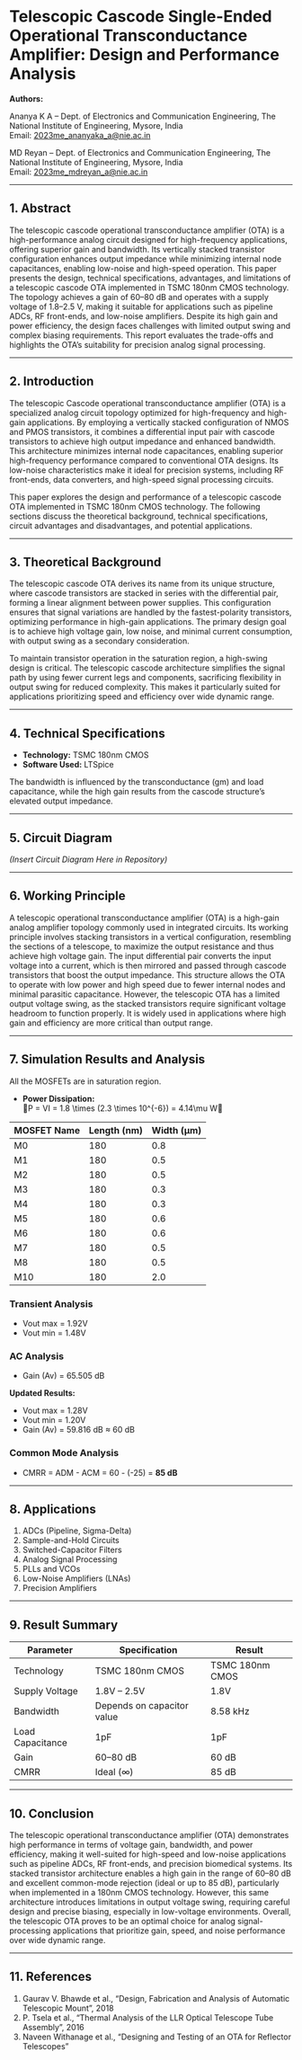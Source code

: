 # Telescopic Cascode Single-Ended Operational Transconductance Amplifier: Design and Performance Analysis

**Authors:**  

  
Ananya K A – Dept. of Electronics and Communication Engineering, The National Institute of Engineering, Mysore, India  
Email: 2023me_ananyaka_a@nie.ac.in 

MD Reyan – Dept. of Electronics and Communication Engineering, The National Institute of Engineering, Mysore, India  
Email: 2023me_mdreyan_a@nie.ac.in


---

## 1. Abstract

The telescopic cascode operational transconductance amplifier (OTA) is a high-performance analog circuit designed for high-frequency applications, offering superior gain and bandwidth. Its vertically stacked transistor configuration enhances output impedance while minimizing internal node capacitances, enabling low-noise and high-speed operation. This paper presents the design, technical specifications, advantages, and limitations of a telescopic cascode OTA implemented in TSMC 180nm CMOS technology. The topology achieves a gain of 60–80 dB and operates with a supply voltage of 1.8–2.5 V, making it suitable for applications such as pipeline ADCs, RF front-ends, and low-noise amplifiers. Despite its high gain and power efficiency, the design faces challenges with limited output swing and complex biasing requirements. This report evaluates the trade-offs and highlights the OTA’s suitability for precision analog signal processing.

---

## 2. Introduction

The telescopic Cascode operational transconductance amplifier (OTA) is a specialized analog circuit topology optimized for high-frequency and high-gain applications. By employing a vertically stacked configuration of NMOS and PMOS transistors, it combines a differential input pair with cascode transistors to achieve high output impedance and enhanced bandwidth. This architecture minimizes internal node capacitances, enabling superior high-frequency performance compared to conventional OTA designs. Its low-noise characteristics make it ideal for precision systems, including RF front-ends, data converters, and high-speed signal processing circuits.

This paper explores the design and performance of a telescopic cascode OTA implemented in TSMC 180nm CMOS technology. The following sections discuss the theoretical background, technical specifications, circuit advantages and disadvantages, and potential applications.

---

## 3. Theoretical Background

The telescopic cascode OTA derives its name from its unique structure, where cascode transistors are stacked in series with the differential pair, forming a linear alignment between power supplies. This configuration ensures that signal variations are handled by the fastest-polarity transistors, optimizing performance in high-gain applications. The primary design goal is to achieve high voltage gain, low noise, and minimal current consumption, with output swing as a secondary consideration.

To maintain transistor operation in the saturation region, a high-swing design is critical. The telescopic cascode architecture simplifies the signal path by using fewer current legs and components, sacrificing flexibility in output swing for reduced complexity. This makes it particularly suited for applications prioritizing speed and efficiency over wide dynamic range.

---

## 4. Technical Specifications

- **Technology:** TSMC 180nm CMOS
- **Software Used:** LTSpice

The bandwidth is influenced by the transconductance (gm) and load capacitance, while the high gain results from the cascode structure’s elevated output impedance.

---

## 5. Circuit Diagram

*(Insert Circuit Diagram Here in Repository)*

---

## 6. Working Principle

A telescopic operational transconductance amplifier (OTA) is a high-gain analog amplifier topology commonly used in integrated circuits. Its working principle involves stacking transistors in a vertical configuration, resembling the sections of a telescope, to maximize the output resistance and thus achieve high voltage gain. The input differential pair converts the input voltage into a current, which is then mirrored and passed through cascode transistors that boost the output impedance. This structure allows the OTA to operate with low power and high speed due to fewer internal nodes and minimal parasitic capacitance. However, the telescopic OTA has a limited output voltage swing, as the stacked transistors require significant voltage headroom to function properly. It is widely used in applications where high gain and efficiency are more critical than output range.

---

## 7. Simulation Results and Analysis

All the MOSFETs are in saturation region.

- **Power Dissipation:**  
  P = VI = 1.8 \times (2.3 \times 10^{-6}) = 4.14\mu W

| MOSFET Name | Length (nm) | Width (µm) |
|-------------|-------------|-------------|
| M0          | 180         | 0.8         |
| M1          | 180         | 0.5         |
| M2          | 180         | 0.5         |
| M3          | 180         | 0.3         |
| M4          | 180         | 0.3         |
| M5          | 180         | 0.6         |
| M6          | 180         | 0.6         |
| M7          | 180         | 0.5         |
| M8          | 180         | 0.5         |
| M10         | 180         | 2.0         |

### Transient Analysis

- Vout max = 1.92V  
- Vout min = 1.48V  

### AC Analysis

- Gain (Av) = 65.505 dB  

**Updated Results:**

- Vout max = 1.28V  
- Vout min = 1.20V  
- Gain (Av) = 59.816 dB ≈ 60 dB  

### Common Mode Analysis

- CMRR = ADM - ACM = 60 - (-25) = **85 dB**

---

## 8. Applications

1. ADCs (Pipeline, Sigma-Delta)  
2. Sample-and-Hold Circuits  
3. Switched-Capacitor Filters  
4. Analog Signal Processing  
5. PLLs and VCOs  
6. Low-Noise Amplifiers (LNAs)  
7. Precision Amplifiers  

---

## 9. Result Summary

| Parameter         | Specification   | Result       |
|------------------|------------------|--------------|
| Technology        | TSMC 180nm CMOS | TSMC 180nm CMOS |
| Supply Voltage    | 1.8V – 2.5V      | 1.8V         |
| Bandwidth         | Depends on capacitor value | 8.58 kHz   |
| Load Capacitance  | 1pF              | 1pF          |
| Gain              | 60–80 dB         | 60 dB        |
| CMRR              | Ideal (∞)        | 85 dB        |

---

## 10. Conclusion

The telescopic operational transconductance amplifier (OTA) demonstrates high performance in terms of voltage gain, bandwidth, and power efficiency, making it well-suited for high-speed and low-noise applications such as pipeline ADCs, RF front-ends, and precision biomedical systems. Its stacked transistor architecture enables a high gain in the range of 60–80 dB and excellent common-mode rejection (ideal or up to 85 dB), particularly when implemented in a 180nm CMOS technology. However, this same architecture introduces limitations in output voltage swing, requiring careful design and precise biasing, especially in low-voltage environments. Overall, the telescopic OTA proves to be an optimal choice for analog signal-processing applications that prioritize gain, speed, and noise performance over wide dynamic range.

---

## 11. References

1. Gaurav V. Bhawde et al., “Design, Fabrication and Analysis of Automatic Telescopic Mount”, 2018  
2. P. Tsela et al., “Thermal Analysis of the LLR Optical Telescope Tube Assembly”, 2016  
3. Naveen Withanage et al., “Designing and Testing of an OTA for Reflector Telescopes”
